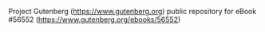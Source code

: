 Project Gutenberg (https://www.gutenberg.org) public repository for
eBook #56552 (https://www.gutenberg.org/ebooks/56552)
